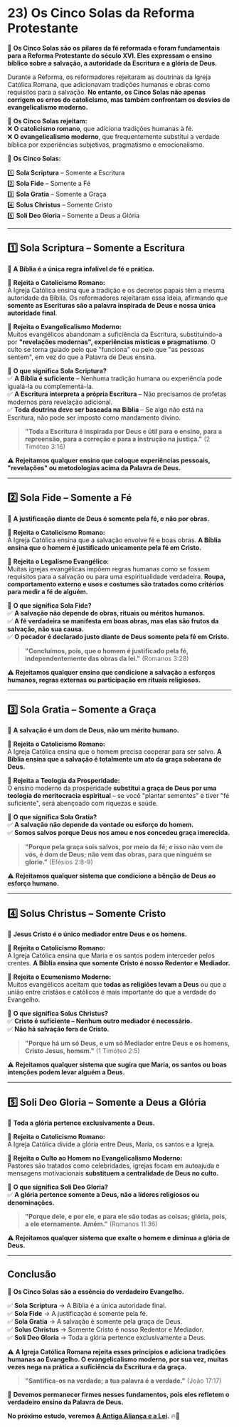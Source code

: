 # **23) Os Cinco Solas da Reforma Protestante**  

📜 **Os Cinco Solas são os pilares da fé reformada e foram fundamentais para a Reforma Protestante do século XVI. Eles expressam o ensino bíblico sobre a salvação, a autoridade da Escritura e a glória de Deus.**  

Durante a Reforma, os reformadores rejeitaram as doutrinas da Igreja Católica Romana, que adicionavam tradições humanas e obras como requisitos para a salvação. **No entanto, os Cinco Solas não apenas corrigem os erros do catolicismo, mas também confrontam os desvios do evangelicalismo moderno.**  

📌 **Os Cinco Solas rejeitam:**  
❌ **O catolicismo romano**, que adiciona tradições humanas à fé.  
❌ **O evangelicalismo moderno**, que frequentemente substitui a verdade bíblica por experiências subjetivas, pragmatismo e emocionalismo.  

📌 **Os Cinco Solas:**  

1️⃣ **Sola Scriptura** – Somente a Escritura  
2️⃣ **Sola Fide** – Somente a Fé  
3️⃣ **Sola Gratia** – Somente a Graça  
4️⃣ **Solus Christus** – Somente Cristo  
5️⃣ **Soli Deo Gloria** – Somente a Deus a Glória  

---

## **1️⃣ Sola Scriptura – Somente a Escritura**  
📜 **A Bíblia é a única regra infalível de fé e prática.**  

🔹 **Rejeita o Catolicismo Romano:**  
A Igreja Católica ensina que a tradição e os decretos papais têm a mesma autoridade da Bíblia. Os reformadores rejeitaram essa ideia, afirmando que **somente as Escrituras são a palavra inspirada de Deus e nossa única autoridade final**.  

🔹 **Rejeita o Evangelicalismo Moderno:**  
Muitos evangélicos abandonam a suficiência da Escritura, substituindo-a por **"revelações modernas", experiências místicas e pragmatismo**. O culto se torna guiado pelo que "funciona" ou pelo que "as pessoas sentem", em vez do que a Palavra de Deus ensina.  

📌 **O que significa Sola Scriptura?**  
✅ **A Bíblia é suficiente** – Nenhuma tradição humana ou experiência pode igualá-la ou complementá-la.  
✅ **A Escritura interpreta a própria Escritura** – Não precisamos de profetas modernos para revelação adicional.  
✅ **Toda doutrina deve ser baseada na Bíblia** – Se algo não está na Escritura, não pode ser imposto como mandamento divino.  

> **"Toda a Escritura é inspirada por Deus e útil para o ensino, para a repreensão, para a correção e para a instrução na justiça."** (2 Timóteo 3:16)  

⚠️ **Rejeitamos qualquer ensino que coloque experiências pessoais, "revelações" ou metodologias acima da Palavra de Deus.**  

---

## **2️⃣ Sola Fide – Somente a Fé**  
📜 **A justificação diante de Deus é somente pela fé, e não por obras.**  

🔹 **Rejeita o Catolicismo Romano:**  
A Igreja Católica ensina que a salvação envolve fé e boas obras. **A Bíblia ensina que o homem é justificado unicamente pela fé em Cristo.**  

🔹 **Rejeita o Legalismo Evangélico:**  
Muitas igrejas evangélicas impõem regras humanas como se fossem requisitos para a salvação ou para uma espiritualidade verdadeira. **Roupa, comportamento externo e usos e costumes são tratados como critérios para medir a fé de alguém.**  

📌 **O que significa Sola Fide?**  
✅ **A salvação não depende de obras, rituais ou méritos humanos.**  
✅ **A fé verdadeira se manifesta em boas obras, mas elas são frutos da salvação, não sua causa.**  
✅ **O pecador é declarado justo diante de Deus somente pela fé em Cristo.**  

> **"Concluímos, pois, que o homem é justificado pela fé, independentemente das obras da lei."** (Romanos 3:28)  

⚠️ **Rejeitamos qualquer ensino que condicione a salvação a esforços humanos, regras externas ou participação em rituais religiosos.**  

---

## **3️⃣ Sola Gratia – Somente a Graça**  
📜 **A salvação é um dom de Deus, não um mérito humano.**  

🔹 **Rejeita o Catolicismo Romano:**  
A Igreja Católica ensina que o homem precisa cooperar para ser salvo. **A Bíblia ensina que a salvação é totalmente um ato da graça soberana de Deus.**  

🔹 **Rejeita a Teologia da Prosperidade:**  
O ensino moderno da prosperidade **substitui a graça de Deus por uma teologia de meritocracia espiritual** – se você "plantar sementes" e tiver "fé suficiente", será abençoado com riquezas e saúde.  

📌 **O que significa Sola Gratia?**  
✅ **A salvação não depende da vontade ou esforço do homem.**  
✅ **Somos salvos porque Deus nos amou e nos concedeu graça imerecida.**  

> **"Porque pela graça sois salvos, por meio da fé; e isso não vem de vós, é dom de Deus; não vem das obras, para que ninguém se glorie."** (Efésios 2:8-9)  

⚠️ **Rejeitamos qualquer sistema que condicione a bênção de Deus ao esforço humano.**  

---

## **4️⃣ Solus Christus – Somente Cristo**  
📜 **Jesus Cristo é o único mediador entre Deus e os homens.**  

🔹 **Rejeita o Catolicismo Romano:**  
A Igreja Católica ensina que Maria e os santos podem interceder pelos crentes. **A Bíblia ensina que somente Cristo é nosso Redentor e Mediador.**  

🔹 **Rejeita o Ecumenismo Moderno:**  
Muitos evangélicos aceitam que **todas as religiões levam a Deus** ou que a união entre cristãos e católicos é mais importante do que a verdade do Evangelho.  

📌 **O que significa Solus Christus?**  
✅ **Cristo é suficiente – Nenhum outro mediador é necessário.**  
✅ **Não há salvação fora de Cristo.**  

> **"Porque há um só Deus, e um só Mediador entre Deus e os homens, Cristo Jesus, homem."** (1 Timóteo 2:5)  

⚠️ **Rejeitamos qualquer sistema que sugira que Maria, os santos ou boas intenções podem levar alguém a Deus.**  

---

## **5️⃣ Soli Deo Gloria – Somente a Deus a Glória**  
📜 **Toda a glória pertence exclusivamente a Deus.**  

🔹 **Rejeita o Catolicismo Romano:**  
A Igreja Católica divide a glória entre Deus, Maria, os santos e a Igreja.  

🔹 **Rejeita o Culto ao Homem no Evangelicalismo Moderno:**  
Pastores são tratados como celebridades, igrejas focam em autoajuda e mensagens motivacionais **substituem a centralidade de Deus no culto.**  

📌 **O que significa Soli Deo Gloria?**  
✅ **A glória pertence somente a Deus, não a líderes religiosos ou denominações.**  

> **"Porque dele, e por ele, e para ele são todas as coisas; glória, pois, a ele eternamente. Amém."** (Romanos 11:36)  

⚠️ **Rejeitamos qualquer sistema que exalte o homem e diminua a glória de Deus.**  

---

## **Conclusão**  

📜 **Os Cinco Solas são a essência do verdadeiro Evangelho.**  

✅ **Sola Scriptura** → A Bíblia é a única autoridade final.  
✅ **Sola Fide** → A justificação é somente pela fé.  
✅ **Sola Gratia** → A salvação é somente pela graça de Deus.  
✅ **Solus Christus** → Somente Cristo é nosso Redentor e Mediador.  
✅ **Soli Deo Gloria** → Toda a glória pertence exclusivamente a Deus.  

⚠️ **A Igreja Católica Romana rejeita esses princípios e adiciona tradições humanas ao Evangelho. O evangelicalismo moderno, por sua vez, muitas vezes nega na prática a suficiência da Escritura e da graça.**  

> **"Santifica-os na verdade; a tua palavra é a verdade."** (João 17:17)  

📌 **Devemos permanecer firmes nesses fundamentos, pois eles refletem o verdadeiro ensino da Palavra de Deus.**  

**No próximo estudo, veremos [A Antiga Aliança e a Lei](antiga-alianca-lei.md).** 🔥📖  
